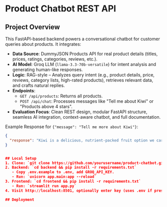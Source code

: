 # Product Chatbot REST API

## Project Overview
This FastAPI-based backend powers a conversational chatbot for customer queries about products. It integrates:
- **Data Source**: DummyJSON Products API[](https://dummyjson.com/products) for real product details (titles, prices, ratings, categories, reviews, etc.).
- **AI Model**: Groq LLM (`llama-3.3-70b-versatile`) for intent analysis and generating human-like responses.
- **Logic**: RAG-style – Analyzes query intent (e.g., product details, price, reviews, category lists, high-rated products), retrieves relevant data, and crafts natural replies.
- **Endpoints**:
  - `GET /api/products`: Returns all products.
  - `POST /api/chat`: Processes messages like "Tell me about Kiwi" or "Products above 4 stars".
- **Evaluation Focus**: Clean REST design, modular FastAPI structure, seamless AI integration, context-aware chatbot, and full documentation.

Example Response for `{"message": "Tell me more about Kiwi"}`:
```json
{
  "response": "Kiwi is a delicious, nutrient-packed fruit option we carry! Our 4-pack is priced at around $2.50, with a stellar 4.8 rating from happy customers. It ships quickly and comes with our standard freshness guarantee. Want to add some to your cart?"
}


## Local Setup
1. Clone: `git clone https://github.com/yourusername/product-chatbot.git`
2. Backend: `cd backend && pip install -r requirements.txt`
   - Copy .env.example to .env, add GROQ_API_KEY.
   - Run: `uvicorn app.main:app --reload`
3. Frontend: `cd frontend && pip install -r requirements.txt`
   - Run: `streamlit run app.py`
4. Visit http://localhost:8501, optionally enter key (uses .env if present).

## Deployment

